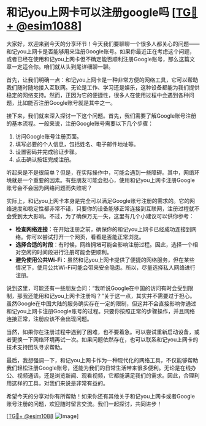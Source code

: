 # 和记you上网卡可以注册google吗 [[TG💪+ @esim1088](https://t.me/s/esim1088)]

大家好，欢迎来到今天的分享环节！今天我们要聊聊一个很多人都关心的问题——和记you上网卡是否能够用来注册Google账号。如果你最近正在考虑这个问题，或者已经在使用和记you上网卡但不确定能否顺利注册Google账号，那么这篇文章一定适合你。咱们就从头到尾详细聊一聊。

首先，让我们明确一点：和记you上网卡是一种非常方便的网络工具，它可以帮助我们随时随地接入互联网。无论是工作、学习还是娱乐，这种设备都能为我们提供稳定的网络支持。然而，正因为它的便捷性，很多人在使用过程中会遇到各种问题，比如能否注册Google账号就是其中之一。

接下来，我们就来深入探讨一下这个问题。首先，我们需要了解Google账号注册的基本流程。一般来说，注册Google账号需要以下几个步骤：

1. 访问Google账号注册页面。
2. 填写必要的个人信息，包括姓名、电子邮件地址等。
3. 设置密码并完成验证步骤。
4. 点击确认按钮完成注册。

听起来是不是很简单？但是，在实际操作中，可能会遇到一些障碍。其中，网络环境就是一个重要的因素。有些朋友可能会担心，使用和记you上网卡注册Google账号会不会因为网络问题而失败呢？

实际上，和记you上网卡本身是完全可以满足Google账号注册的需求的。它的网络速度和稳定性都非常不错，只要你的设备能够正常连接到互联网，注册过程就不会受到太大影响。不过，为了确保万无一失，这里有几个小建议可以供你参考：

- **检查网络连接**：在开始注册之前，确保你的和记you上网卡已经成功连接到网络。你可以尝试打开一个网页，看看是否能正常浏览。
- **选择合适的时段**：有时候，网络拥堵可能会影响注册过程。因此，选择一个相对空闲的时间段进行注册可能会更顺利。
- **避免使用公共Wi-Fi**：虽然和记you上网卡提供了便捷的网络服务，但在某些情况下，使用公共Wi-Fi可能会带来安全隐患。所以，尽量选择私人网络进行注册。

说到这里，可能还有一些朋友会问：“我听说Google在中国的访问有时会受到限制，那我还能用和记you上网卡注册吗？”关于这一点，其实并不需要过于担心。虽然Google在中国大陆的服务确实存在一定的限制，但这并不会直接影响你通过和记you上网卡注册Google账号的过程。只要你按照正常的步骤操作，并且网络连接正常，注册应该不会出现问题。

当然，如果你在注册过程中遇到了困难，也不要着急。可以尝试重新启动设备，或者更换一下网络环境再试一次。如果问题依然存在，也可以联系和记you上网卡的技术支持团队寻求帮助。

最后，我想强调一下，和记you上网卡作为一种现代化的网络工具，不仅能够帮助我们轻松注册Google账号，还能为我们的日常生活带来很多便利。无论是在线办公、视频通话，还是浏览新闻、观看视频，它都能满足我们的需求。因此，合理利用这样的工具，对我们来说是非常有益的。

希望今天的分享对你有所帮助！如果你还有其他关于和记you上网卡或者Google账号注册的问题，欢迎随时留言交流。我们一起探讨，共同进步！

[[TG💪+ @esim1088](https://t.me/s/esim1088) ![Image](https://i.postimg.cc/4NQfJmqS/Snipaste-2025-05-13-00-14-12.png)]